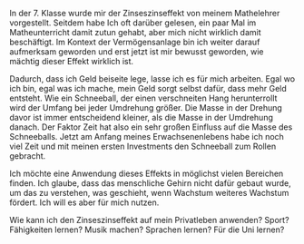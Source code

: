 In der 7. Klasse wurde mir der Zinseszinseffekt von meinem Mathelehrer vorgestellt. Seitdem habe Ich oft darüber gelesen, ein paar Mal im Matheunterricht damit zutun gehabt, aber mich nicht wirklich damit beschäftigt. Im Kontext der Vermögensanlage bin ich weiter darauf aufmerksam geworden und erst jetzt ist mir bewusst geworden, wie mächtig dieser Effekt wirklich ist. 

Dadurch, dass ich Geld beiseite lege, lasse ich es für mich arbeiten. Egal wo ich bin, egal was ich mache, mein Geld sorgt selbst dafür, dass mehr Geld entsteht. Wie ein Schneeball, der einen verschneiten Hang herunterrollt wird der Umfang bei jeder Umdrehung größer. Die Masse in der Drehung davor ist immer entscheidend kleiner, als die Masse in der Umdrehung danach. Der Faktor Zeit hat also ein sehr großen Einfluss auf die Masse des Schneeballs. 
Jetzt am Anfang meines Erwachsenenlebens habe ich noch viel Zeit und mit meinen ersten Investments den Schneeball zum Rollen gebracht. 

Ich möchte eine Anwendung dieses Effekts in möglichst vielen Bereichen finden. Ich glaube, dass das menschliche Gehirn nicht dafür gebaut wurde, um das zu verstehen, was geschieht, wenn Wachstum weiteres Wachstum fördert. Ich will es aber für mich nutzen. 

Wie kann ich den Zinseszinseffekt auf mein Privatleben anwenden?
Sport?
Fähigkeiten lernen?
Musik machen?
Sprachen lernen?
Für die Uni lernen?
